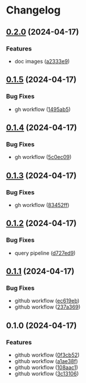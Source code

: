 # Changelog

## [0.2.0](https://github.com/dauberson/wikitablequestions-llm/compare/v0.1.5...v0.2.0) (2024-04-17)


### Features

* doc images ([a2333e9](https://github.com/dauberson/wikitablequestions-llm/commit/a2333e9bd6e93edb2356c4644b9da4c398a2a0c8))

## [0.1.5](https://github.com/dauberson/wikitablequestions-llm/compare/v0.1.4...v0.1.5) (2024-04-17)


### Bug Fixes

* gh workflow ([1495ab5](https://github.com/dauberson/wikitablequestions-llm/commit/1495ab54c97c37817f31e4d314be19b8c75e1015))

## [0.1.4](https://github.com/dauberson/wikitablequestions-llm/compare/v0.1.3...v0.1.4) (2024-04-17)


### Bug Fixes

* gh workflow ([5c0ec09](https://github.com/dauberson/wikitablequestions-llm/commit/5c0ec090e3461c0273b2285eb7462118dcb2ebed))

## [0.1.3](https://github.com/dauberson/wikitablequestions-llm/compare/v0.1.2...v0.1.3) (2024-04-17)


### Bug Fixes

* gh workflow ([83452ff](https://github.com/dauberson/wikitablequestions-llm/commit/83452fff2a956b1ad49ba7557843c466596d697b))

## [0.1.2](https://github.com/dauberson/wikitablequestions-llm/compare/v0.1.1...v0.1.2) (2024-04-17)


### Bug Fixes

* query pipeline ([d727ed9](https://github.com/dauberson/wikitablequestions-llm/commit/d727ed956e6cfe71f9eab992ac0c1c130131e707))

## [0.1.1](https://github.com/dauberson/wikitablequestions-llm/compare/v0.1.0...v0.1.1) (2024-04-17)


### Bug Fixes

* github workflow ([ec619eb](https://github.com/dauberson/wikitablequestions-llm/commit/ec619eb9e9db1261ec519e4319aa39ae84fcca79))
* github workflow ([237a369](https://github.com/dauberson/wikitablequestions-llm/commit/237a3697c7a7e26771c94dd800ff83a3226fa62d))

## 0.1.0 (2024-04-17)


### Features

* github workflow ([0f3cb52](https://github.com/dauberson/wikitablequestions-llm/commit/0f3cb52b07cda1e15536d0e1f3f58570c6ce1e06))
* github workflow ([a1ae38f](https://github.com/dauberson/wikitablequestions-llm/commit/a1ae38f4d75271fe65004e6f0904d426fa62c952))
* github workflow ([108aac1](https://github.com/dauberson/wikitablequestions-llm/commit/108aac1df237d5be7f8d8f912ba418d32d451513))
* github workflow ([3c13106](https://github.com/dauberson/wikitablequestions-llm/commit/3c131067d79f3f136573854f09be0e55d5767f58))
